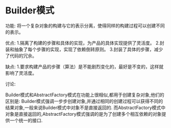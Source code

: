 # Builder模式 #

功能:
将一个复杂对象的构建与它的表示分离，使得同样的构建过程可以创建不同的表示。

优点:
1.隔离了构建的步骤和具体的实现，为产品的具体实现提供了灵活度。
2.封装和抽象了每个步骤的实现，实现了依赖倒转原则。
3.封装了具体的步骤，减少了代码的冗余。

缺点:
1.要求构建产品的步骤（算法）是不能剧烈变化的，最好是不变的，这样就影响了灵活度。





讨论:

Builder模式和AbstractFactory模式在功能上很相似,都用于创建复杂对象,他们的区别是:
Builder模式强调一步步创建对象,并通过相同的创建过程可以获得不同的结果对象,一般来说Builder模式中对象不是直接返回的.
而AbstractFactory模式中对象是直接返回的,AbstractFactory模式强调的是为了创建多个相互依赖的对象提供一个统一的接口.
